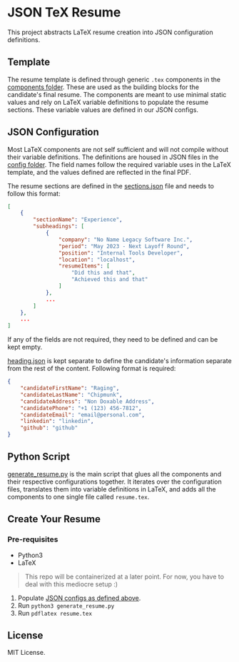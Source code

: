 # JSON TeX Resume

This project abstracts LaTeX resume creation into JSON configuration definitions. 

## Template

The resume template is defined through generic `.tex` components in the [components folder](./components/). These are used as the building blocks for the candidate's final resume. The components are meant to use minimal static values and rely on LaTeX variable definitions to populate the resume sections. These variable values are defined in our JSON configs. 

## JSON Configuration

Most LaTeX components are not self sufficient and will not compile without their variable definitions. The definitions are housed in JSON files in the [config folder](./config/). The field names follow the required variable uses in the LaTeX template, and the values defined are reflected in the final PDF. 

The resume sections are defined in the [sections.json](./config/sections.json) file and needs to follow this format:

```json
[
    {
        "sectionName": "Experience",
        "subheadings": [
            {
                "company": "No Name Legacy Software Inc.",
                "period": "May 2023 - Next Layoff Round",
                "position": "Internal Tools Developer",
                "location": "localhost",
                "resumeItems": [
                    "Did this and that",
                    "Achieved this and that"
                ]
            },
            ...
        ]
    },
    ...
]
```

If any of the fields are not required, they need to be defined and can be kept empty. 

[heading.json](./config/heading.json) is kept separate to define the candidate's information separate from the rest of the content. Following format is required:

```json
{
    "candidateFirstName": "Raging",
    "candidateLastName": "Chipmunk",
    "candidateAddress": "Non Doxable Address",
    "candidatePhone": "+1 (123) 456-7812",
    "candidateEmail": "email@personal.com",
    "linkedin": "linkedin",
    "github": "github"
}
```
## Python Script

[generate_resume.py](./generate_resume.py) is the main script that glues all the components and their respective configurations together. It iterates over the configuration files, translates them into variable definitions in LaTeX, and adds all the components to one single file called `resume.tex`. 

## Create Your Resume

### Pre-requisites
- Python3
- LaTeX

> This repo will be containerized at a later point. For now, you have to deal with this mediocre setup :)

1. Populate [JSON configs as defined above](#json-configuration).
2. Run `python3 generate_resume.py`
3. Run `pdflatex resume.tex`

## License

MIT License.
